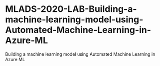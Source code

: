 # MLADS-2020-LAB-Building-a-machine-learning-model-using-Automated-Machine-Learning-in-Azure-ML
Building a machine learning model using Automated Machine Learning in Azure ML
